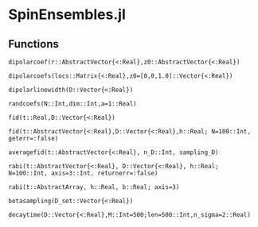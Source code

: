 # SpinEnsembles.jl

## Functions

```@docs
dipolarcoef(r::AbstractVector{<:Real},z0::AbstractVector{<:Real})
```

```@docs
dipolarcoefs(locs::Matrix{<:Real},z0=[0,0,1.0]::Vector{<:Real})
```

```@docs
dipolarlinewidth(D::Vector{<:Real})
```

```@docs
randcoefs(N::Int,dim::Int,a=1::Real)
```

```@docs
fid(t::Real,D::Vector{<:Real})
```

```@docs
fid(t::AbstractVector{<:Real},D::Vector{<:Real},h::Real; N=100::Int, geterr=:false)
```

```@docs
averagefid(t::AbstractVector{<:Real}, n_D::Int, sampling_D)
```

```@docs
rabi(t::AbstractVector{<:Real}, D::Vector{<:Real}, h::Real; N=100::Int, axis=3::Int, returnerr=:false)
```

```@docs
rabi(t::AbstractArray, h::Real, b::Real; axis=3)
```

```@docs
betasampling(D_set::Vector{<:Real})
```

```@docs
decaytime(D::Vector{<:Real},M::Int=500;len=500::Int,n_sigma=2::Real)
```
